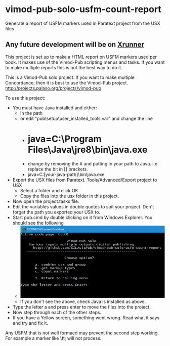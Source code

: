 # vimod-pub-solo-usfm-count-report
Generate a report of USFM markers used in Paratext project from the USX files

## Any future development will be on [Xrunner](https://github.com/SILAsiaPub/xrunner)

This project is set up to make a HTML report on USFM markers used per book. It makes use of the Vimod-Pub scripting menus and tasks. If you want to make multiple reports this is not the best way to do it.

This is a Vimod-Pub solo project. If you want to make multiple Concordance, then it is best to use the Vimod-Pub project. http://projects.palaso.org/projects/vimod-pub

To use this project:

* You must have Java installed and either:
  * in the path 
  * or edit "pub\setup\user_installed_tools.var" and change the line 
      * # java=C:\Program Files\Java\jre8\bin\java.exe
      * change by removing the # and putting in your path to Java. i.e. replace the bit in [] brackets.
      * java=C:\[your-java-path]\bin\java.exe
* Export the USX files from Paratext. Tools/Advanced/Export project to USX
    * Select a folder and click OK
    * Copy the files into the usx folder in this project.
* Now open the project.tasks file.
* Edit the variables values in double quotes to suit your project. Don't forget the path you exported your USX to.
* Start pub.cmd by double clicking on it from Windows Explorer. You should see the following
  * ![start screen](pub/resources/vimod-solo-usfm-count-report.GIF)
  * If you don't see the above, check Java is installed as above.
* Type the letter a and press enter to move the files into the project.
* Now step through each of the other steps.
* If you have a Yellow screen, something went wrong. Read what it says and try and fix it.

Any USFM that is not well formaed may prevent the second step working. For example a marker like \ft; will not process.


